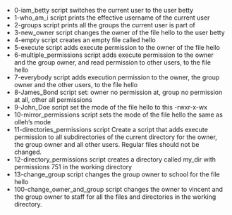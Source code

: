 - 0-iam_betty script switches the current user to the user betty 
- 1-who_am_i script prints the effective username of the current user
- 2-groups script prints all the groups the current user is part of
- 3-new_owner script changes the owner of the file hello to the user betty
- 4-empty script creates an empty file called hello
- 5-execute script adds execute permission to the owner of the file hello
- 6-multiple_permissions script adds execute permission to the owner and the group owner, and read permission to other users, to the file hello
- 7-everybody script adds execution permission to the owner, the group owner and the other users, to the file hello
- 8-James_Bond script set: owner no permission at, group no permission at all, other all permissions
- 9-John_Doe script set the mode of the file hello to this -rwxr-x-wx
- 10-mirror_permissions script sets the mode of the file hello the same as olleh’s mode
- 11-directories_permissions script 
Create a script that adds execute permission to all subdirectories of the current directory for the owner, the group owner and all other users. Regular files should not be changed.
- 12-directory_permissions script creates a directory called my_dir with permissions 751 in the working directory
- 13-change_group script changes the group owner to school for the file hello
- 100-change_owner_and_group script changes the owner to vincent and the group owner to staff for all the files and directories in the working directory.

